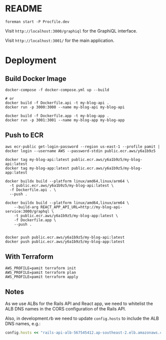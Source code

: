 # README

```shell
foreman start -P Procfile.dev
```

Visit `http://localhost:3000/graphiql` for the GraphiQL interface.

Visit `http://localhost:3001/` for the main application.

# Deployment

## Build Docker Image

```shell
docker-compose -f docker-compose.yml up --build

# or
docker build -f Dockerfile.api -t my-blog-api .
docker run -p 3000:3000 --name my-blog-api my-blog-api

docker build -f Dockerfile.app -t my-blog-app .
docker run -p 3001:3001 --name my-blog-app my-blog-app
```

## Push to ECR

```shell
aws ecr-public get-login-password --region us-east-1 --profile pamit | docker login --username AWS --password-stdin public.ecr.aws/y6a1b9z5

docker tag my-blog-api:latest public.ecr.aws/y6a1b9z5/my-blog-api:latest
docker tag my-blog-app:latest public.ecr.aws/y6a1b9z5/my-blog-app:latest

docker buildx build --platform linux/amd64,linux/arm64 \
  -t public.ecr.aws/y6a1b9z5/my-blog-api:latest \
  -f Dockerfile.api . \
  --push .

docker buildx build --platform linux/amd64,linux/arm64 \
    --build-arg REACT_APP_API_URL=http://my-blog-api-service:3000/graphql \
    -t public.ecr.aws/y6a1b9z5/my-blog-app:latest \
    -f Dockerfile.app \
    --push .


docker push public.ecr.aws/y6a1b9z5/my-blog-api:latest
docker push public.ecr.aws/y6a1b9z5/my-blog-app:latest
```

## With Terraform

```shell
AWS_PROFILE=pamit terraform init
AWS_PROFILE=pamit terraform plan
AWS_PROFILE=pamit terraform apply
```

## Notes

As we use ALBs for the Rails API and React app, we need to whitelist the ALB DNS names in the CORS configuration of the Rails API.

Also, in development.rb we need to update `config.hosts` to include the ALB DNS names, e.g.:

```ruby
config.hosts << "rails-api-alb-567545412.ap-southeast-2.elb.amazonaws.com"
```
